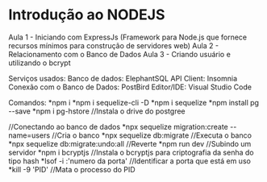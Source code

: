 # Introdução ao NODEJS
Aula 1 - Iniciando com ExpressJs (Framework para Node.js que fornece recursos mínimos para construção de servidores web)
Aula 2 - Relacionamento com o Banco de Dados
Aula 3 - Criando usuário e utilizando o bcrypt

Serviços usados:
Banco de dados: ElephantSQL
API Client: Insomnia
Conexão com o Banco de Dados: PostBird
Editor/IDE: Visual Studio Code

Comandos:
*npm i
*npm i sequelize-cli -D
*npm i sequelize
*npm install pg --save
*npm i pg-hstore //Instala o drive do postgree

//Conectando ao banco de dados
*npx sequelize migration:create --name=users //Cria o banco
*npx sequelize db:migrate                    //Executa o banco
*npx sequelize db:migrate:undo:all           //Reverte
*npm run dev                                 //Subindo um servidor
*npm i bcryptjs                              //Instala o bcryptjs para criptografia da senha do tipo hash
*lsof -i :'numero da porta'                  //Identificar a porta que está em uso
*kill -9 'PID'                               //Mata o processo do PID 